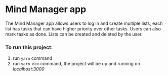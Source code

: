 # **Mind Manager app**

The Mind Manager app allows users to log in and create multiple lists, each list has tasks that can have higher priority over other tasks. Users can also mark tasks as done. Lists can be created and deleted by the user.

### To run this project:

1. run `yarn` command
2. run `yarn dev` command, the project will be up and running on _localhost:3000_
